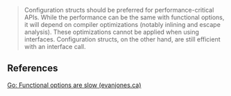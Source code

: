 > Configuration structs should be preferred for performance-critical APIs. While the performance can be the same with functional options, it will depend on compiler optimizations (notably inlining and escape analysis). These optimizations cannot be applied when using interfaces. Configuration structs, on the other hand, are still efficient with an interface call. 

## References

[Go: Functional options are slow (evanjones.ca)](https://www.evanjones.ca/go-functional-options-slow.html)